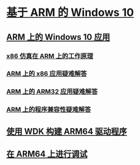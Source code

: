 # [基于 ARM 的 Windows 10](/windows/arm)
## [ARM 上的 Windows 10 应用](/windows/uwp/porting/apps-on-arm)
### [x86 仿真在 ARM 上的工作原理](/windows/uwp/porting/apps-on-arm-x86-emulation)
### [ARM 上的 x86 应用疑难解答](/windows/uwp/porting/apps-on-arm-troubleshooting-x86)
### [ARM 上的 ARM32 应用疑难解答](/windows/uwp/porting/apps-on-arm-troubleshooting-arm32)
### [ARM 上的程序兼容性疑难解答](/windows/uwp/porting/apps-on-arm-program-compat-troubleshooter)
## [使用 WDK 构建 ARM64 驱动程序](/windows-hardware/drivers/develop/building-arm64-drivers)
## [在 ARM64 上进行调试](/windows-hardware/drivers/debugger/debugging-arm64)